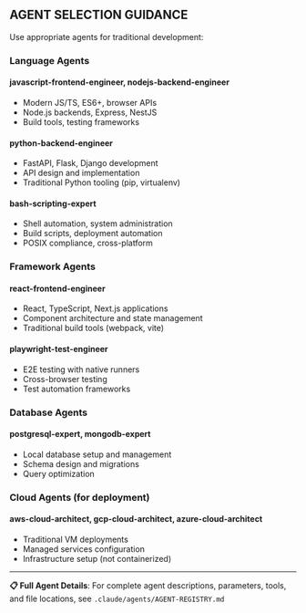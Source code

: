 ## AGENT SELECTION GUIDANCE

Use appropriate agents for traditional development:

### Language Agents

#### javascript-frontend-engineer, nodejs-backend-engineer
- Modern JS/TS, ES6+, browser APIs
- Node.js backends, Express, NestJS
- Build tools, testing frameworks

#### python-backend-engineer
- FastAPI, Flask, Django development
- API design and implementation
- Traditional Python tooling (pip, virtualenv)

#### bash-scripting-expert
- Shell automation, system administration
- Build scripts, deployment automation
- POSIX compliance, cross-platform

### Framework Agents

#### react-frontend-engineer
- React, TypeScript, Next.js applications
- Component architecture and state management
- Traditional build tools (webpack, vite)

#### playwright-test-engineer
- E2E testing with native runners
- Cross-browser testing
- Test automation frameworks

### Database Agents

#### postgresql-expert, mongodb-expert
- Local database setup and management
- Schema design and migrations
- Query optimization

### Cloud Agents (for deployment)

#### aws-cloud-architect, gcp-cloud-architect, azure-cloud-architect
- Traditional VM deployments
- Managed services configuration
- Infrastructure setup (not containerized)

---

**📋 Full Agent Details**: For complete agent descriptions, parameters, tools, and file locations, see `.claude/agents/AGENT-REGISTRY.md`